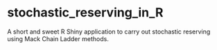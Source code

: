 # stochastic_reserving_in_R
A short and sweet R Shiny application to carry out stochastic reserving using Mack Chain Ladder methods.
